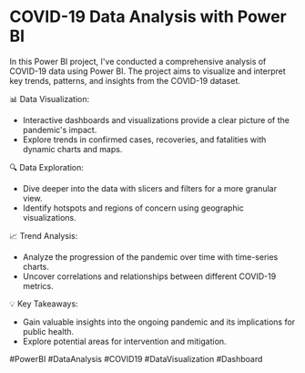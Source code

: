 
# COVID-19 Data Analysis with Power BI

In this Power BI project, I've conducted a comprehensive analysis of COVID-19 data using Power BI. The project aims to visualize and interpret key trends, patterns, and insights from the COVID-19 dataset.

📊 Data Visualization:
- Interactive dashboards and visualizations provide a clear picture of the pandemic's impact.
- Explore trends in confirmed cases, recoveries, and fatalities with dynamic charts and maps.

🔍 Data Exploration:
- Dive deeper into the data with slicers and filters for a more granular view.
- Identify hotspots and regions of concern using geographic visualizations.

📈 Trend Analysis:
- Analyze the progression of the pandemic over time with time-series charts.
- Uncover correlations and relationships between different COVID-19 metrics.

💡 Key Takeaways:
- Gain valuable insights into the ongoing pandemic and its implications for public health.
- Explore potential areas for intervention and mitigation.

#PowerBI #DataAnalysis #COVID19 #DataVisualization #Dashboard
